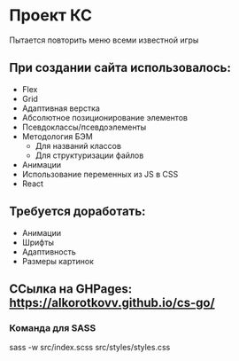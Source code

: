 # Проект КС
Пытается повторить меню всеми известной игры
## При создании сайта использовалось:
- Flex
- Grid
- Адаптивная верстка
- Абсолютное позиционирование элементов
- Псевдоклассы/псевдоэлементы
- Методология БЭМ
  - Для названий классов
  - Для структуризации файлов
- Анимации
- Использование переменных из JS в CSS
- React
## Требуется доработать:
- Анимации
- Шрифты
- Адаптивность
- Размеры картинок

## ССылка на GHPages: https://alkorotkovv.github.io/cs-go/

### Команда для SASS
sass -w src/index.scss src/styles/styles.css